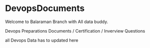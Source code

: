 # DevopsDocuments
Welcome to Balaraman Branch with All data buddy.

Devops Preparations Documents / Certification / Inverview Questions


all Devops Data has to updated here

